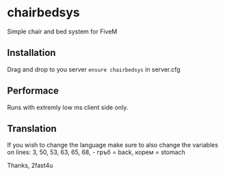 # chairbedsys
Simple chair and bed system for FiveM


## Installation
Drag and drop to you server
``ensure chairbedsys`` in server.cfg

## Performace
Runs with extremly low ms client side only.

## Translation
If you wish to change the language make sure to also change the variables on lines: 3, 50, 53, 63, 65, 68,  - гръб = back, корем = stomach

Thanks,
2fast4u
